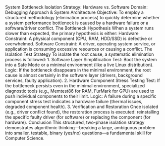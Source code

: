 System Bottleneck Isolation Strategy: Hardware vs. Software
​Domain: Debugging Approach & System Architecture
Objective: To employ a structured methodology (elimination process) to quickly determine whether a system performance bottleneck is caused by a hardware failure or a software/driver conflict.
​The Bottleneck Hypothesis
​When a system runs slower than expected, the primary hypothesis is either:
​Hardware Constraint: A physical component (CPU, RAM, HDD/SSD) is defective or overwhelmed.
​Software Constraint: A driver, operating system service, or application is consuming excessive resources or causing a conflict.
​The Isolation Test Strategy
​To isolate the root cause, a systematic elimination process is followed:
​1. Software Layer Simplification
​Test: Boot the system into a Safe Mode or a minimal environment (like a live Linux distribution).
​Logic: If the bottleneck disappears in the minimal environment, the root cause is almost certainly in the software layer (drivers, background services, faulty application).
​2. Hardware Component Stress Testing
​Test: If the bottleneck persists even in the minimal environment, specialized diagnostic tools (e.g., Memtest86 for RAM, FurMark for GPU) are used to push individual components to their limit.
​Logic: A failure during a specific component stress test indicates a hardware failure (thermal issues, degraded component health).
​3. Verification and Restoration
​Once isolated (e.g., driver conflict found), the restoration process is executed: reinstalling the specific faulty driver (for software) or replacing the component (for hardware).
​Conclusion
​This structured, two-phase isolation strategy demonstrates algorithmic thinking—breaking a large, ambiguous problem into smaller, testable, binary (yes/no) questions—a fundamental skill for Computer Science.
